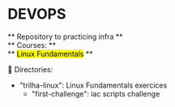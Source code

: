 # DEVOPS

** Repository to practicing infra ** <br />
** Courses: ** <br />
** <mark>Linux Fundamentals</mark> ** 

📁 Directories: <br />

- "trilha-linux": Linux Fundamentals exercices
  - "first-challenge": iac scripts challenge
